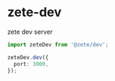 # zete-dev

zete dev server

```ts
import zeteDev from '@zete/dev';

zeteDev.dev({
  port: 3000,
});
```
